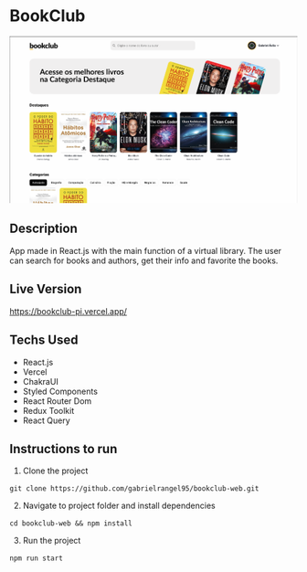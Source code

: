 # BookClub

[![BookClub Demo](/public/img/demo.png 'BookClub Demo')](https://github.com/gabrielrangel95/bookclub-web/blob/main/public/img/demo.png)

## Description

App made in React.js with the main function of a virtual library.
The user can search for books and authors, get their info and favorite the books.

## Live Version

<https://bookclub-pi.vercel.app/>

## Techs Used

- React.js
- Vercel
- ChakraUI
- Styled Components
- React Router Dom
- Redux Toolkit
- React Query

## Instructions to run

1. Clone the project

```
git clone https://github.com/gabrielrangel95/bookclub-web.git
```

2. Navigate to project folder and install dependencies

```
cd bookclub-web && npm install
```

3. Run the project

```
npm run start
```
